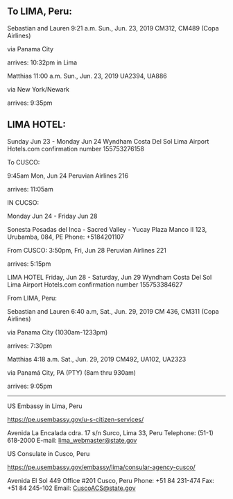 
## To LIMA, Peru: 

 Sebastian and Lauren 
 9:21 a.m. Sun., Jun. 23, 2019 
 CM312, CM489 (Copa Airlines)

 via Panama City 

 arrives: 10:32pm in Lima 


 Matthias 
 11:00 a.m. Sun., Jun. 23, 2019
 UA2394, UA886

 via New York/Newark

 arrives: 9:35pm 


## LIMA HOTEL: 

 Sunday Jun 23 - Monday Jun 24 
 Wyndham Costa Del Sol Lima Airport
 Hotels.com confirmation number	155753276158

To CUSCO: 

 9:45am Mon, Jun 24
 Peruvian Airlines 216

 arrives: 11:05am

IN CUCSO: 

 Monday Jun 24 - Friday Jun 28 

 Sonesta Posadas del Inca - Sacred Valley - Yucay
 Plaza Manco II 123, Urubamba, 084, PE
 Phone: +5184201107

From CUSCO: 
 3:50pm,  Fri, Jun 28
 Peruvian Airlines 221

 arrives: 5:15pm
 
LIMA HOTEL 
 Friday, Jun 28 - Saturday, Jun 29
 Wyndham Costa Del Sol Lima Airport
 Hotels.com confirmation number	155753384627  

From LIMA, Peru: 
 
 Sebastian and Lauren 
 6:40 a.m, Sat., Jun. 29, 2019
 CM 436, CM311 (Copa Airlines)

 via Panama City (1030am-1233pm)

 arrives: 7:30pm 

 Matthias 
 4:18 a.m. Sat., Jun. 29, 2019 
 CM492, UA102, UA2323

 via Panamá City, PA (PTY) (8am thru 930am)

 arrives: 9:05pm 


-----------------------------------------------------------------------------

US Embassy in Lima, Peru

 
 https://pe.usembassy.gov/u-s-citizen-services/

 Avenida La Encalada cdra. 17 s/n
 Surco, Lima 33, Peru
 Telephone: (51-1) 618-2000
 E-mail: lima_webmaster@state.gov


US Consulate in Cusco, Peru 


 https://pe.usembassy.gov/embassy/lima/consular-agency-cusco/

 Avenida El Sol 449 Office #201
 Cusco, Peru
 Phone: +51 84 231-474
 Fax: +51 84 245-102
 Email: CuscoACS@state.gov
